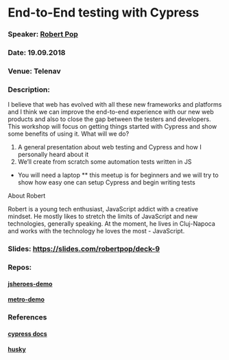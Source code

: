 # End-to-End testing with Cypress

### Speaker: [Robert Pop](https://twitter.com/robipop22)
### Date: 19.09.2018
### Venue: Telenav
### Description: 
I believe that web has evolved with all these new frameworks and platforms and I think we can improve the end-to-end experience with our new web products and also to close the gap between the testers and developers. This workshop will focus on getting things started with Cypress and show some benefits of using it.
What will we do?
1. A general presentation about web testing and Cypress and how I personally heard about it
2. We’ll create from scratch some automation tests written in JS

* You will need a laptop
** this meetup is for beginners and we will try to show how easy one can setup Cypress and begin writing tests

About Robert

Robert is a young tech enthusiast, JavaScript addict with a creative mindset. He mostly likes to stretch the limits of JavaScript and new technologies, generally speaking. At the moment, he lives in Cluj-Napoca and works with the technology he loves the most - JavaScript.

### Slides: https://slides.com/robertpop/deck-9
### Repos: 
#### [jsheroes-demo](https://github.com/poprobertdaniel/jsheroes-demo) 
#### [metro-demo](https://github.com/poprobertdaniel/metro-systems-cypress-demo)

### References

#### [cypress docs](https://docs.cypress.io/guides/overview/why-cypress.html)
#### [husky](https://github.com/typicode/husky#readme)
